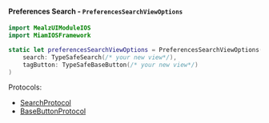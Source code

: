 #### Preferences Search - `PreferencesSearchViewOptions`

```swift
import MealzUIModuleIOS
import MiamIOSFramework

static let preferencesSearchViewOptions = PreferencesSearchViewOptions(
    search: TypeSafeSearch(/* your new view*/),
    tagButton: TypeSafeBaseButton(/* your new view*/)
)
```
Protocols:
- [SearchProtocol](https://miamtech.github.io/MealziOSSDKRelease/documentation/mealziossdk/searchprotocol)
- [BaseButtonProtocol](https://miamtech.github.io/MealziOSSDKRelease/documentation/mealziossdk/basebuttonprotocol)
